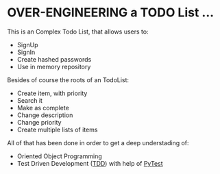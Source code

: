 # OVER-ENGINEERING a TODO List ...

This is an Complex Todo List, that allows users to:
- SignUp
- SignIn
- Create hashed passwords
- Use in memory repository
  
Besides of course the roots of an TodoList:
- Create item, with priority
- Search it
- Make as complete
- Change description
- Change priority
- Create multiple lists of items

All of that has been done in order to get a deep understading of:
- Oriented Object Programming
- Test Driven Development ([TDD](https://en.wikipedia.org/wiki/Test-driven_development)) with help of [PyTest](https://docs.pytest.org/en/7.2.x/)




